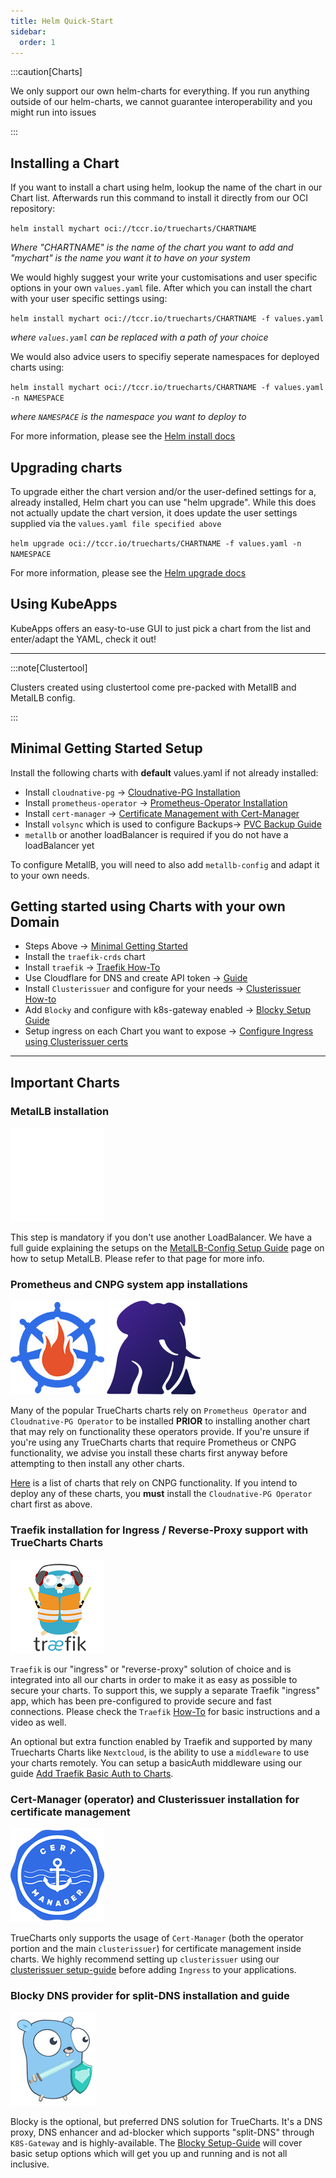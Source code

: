 ```yaml
---
title: Helm Quick-Start
sidebar:
  order: 1
---
```


:::caution[Charts]

We only support our own helm-charts for everything. If you run anything outside of our helm-charts, we cannot guarantee interoperability and you might run into issues

:::

## Installing a Chart

If you want to install a chart using helm, lookup the name of the chart in our Chart list.
Afterwards run this command to install it directly from our OCI repository:

`helm install mychart oci://tccr.io/truecharts/CHARTNAME`

_Where "CHARTNAME" is the name of the chart you want to add and "mychart" is the name you want it to have on your system_

We would highly suggest your write your customisations and user specific options in your own `values.yaml` file.
After which you can install the chart with your user specific settings using:

`helm install mychart oci://tccr.io/truecharts/CHARTNAME -f values.yaml`

_where `values.yaml` can be replaced with a path of your choice_

We would also advice users to specifiy seperate namespaces for deployed charts using:

`helm install mychart oci://tccr.io/truecharts/CHARTNAME -f values.yaml -n NAMESPACE`

_where `NAMESPACE` is the namespace you want to deploy to_

For more information, please see the [Helm install docs](https://helm.sh/docs/helm/helm_install/)

## Upgrading charts

To upgrade either the chart version and/or the user-defined settings for a, already installed, Helm chart you can use "helm upgrade".
While this does not actually update the chart version, it does update the user settings supplied via the `values.yaml file specified above`

`helm upgrade oci://tccr.io/truecharts/CHARTNAME -f values.yaml -n NAMESPACE`

For more information, please see the [Helm upgrade docs](https://helm.sh/docs/helm/helm_upgrade/)

## Using KubeApps

KubeApps offers an easy-to-use GUI to just pick a chart from the list and enter/adapt the YAML, check it out!

---

:::note[Clustertool]

Clusters created using clustertool come pre-packed with MetallB and MetalLB config.

:::

## Minimal Getting Started Setup

Install the following charts with **default** values.yaml if not already installed:

- Install `cloudnative-pg` -> [Cloudnative-PG Installation](#prometheus-and-cnpg-system-app-installations)
- Install `prometheus-operator` -> [Prometheus-Operator Installation](#prometheus-and-cnpg-system-app-installations)
- Install `cert-manager` -> [Certificate Management with Cert-Manager](#cert-manager-operator-and-clusterissuer-installation-for-certificate-management)
- Install `volsync` which is used to configure Backups-> [PVC Backup Guide](/guides/volsync-backup-restore)
- `metallb` or another loadBalancer is required if you do not have a loadBalancer yet

To configure MetallB, you will need to also add `metallb-config` and adapt it to your own needs.

## Getting started using Charts with your own Domain

- Steps Above -> [Minimal Getting Started](#minimal-getting-started-setup)
- Install the `traefik-crds` chart
- Install `traefik` -> [Traefik How-To](/charts/premium/traefik/how-to)
- Use Cloudflare for DNS and create API token -> [Guide](/charts/premium/clusterissuer/how-to#configure-acme-issuer)
- Install `Clusterissuer` and configure for your needs -> [Clusterissuer How-to](/charts/premium/clusterissuer/how-to)
- Add `Blocky` and configure with k8s-gateway enabled -> [Blocky Setup Guide](/charts/premium/blocky/setup-guide)
- Setup ingress on each Chart you want to expose -> [Configure Ingress using Clusterissuer certs](/charts/premium/clusterissuer/how-to/#configure-ingress-using-clusterissuer)

---

## Important Charts

### MetalLB installation

![MetalLB](./img/icons/metallb.png)

This step is mandatory if you don't use another LoadBalancer. We have a full guide explaining the setups on the [MetalLB-Config Setup Guide](/charts/premium/metallb-config/setup-guide) page on how to setup MetalLB. Please refer to that page for more info.

### Prometheus and CNPG system app installations

![Prometheus](./img/icons/prometheus-operator.png) ![CNPG](./img/icons/cnpg.png)

Many of the popular TrueCharts charts rely on `Prometheus Operator` and `Cloudnative-PG Operator` to be installed **PRIOR** to installing another chart that may rely on functionality these operators provide. If you're unsure if you're using any TrueCharts charts that require Prometheus or CNPG functionality, we advise you install these charts first anyway before attempting to then install any other charts.

[Here](/general/faq#how-do-i-know-if-an-app-uses-cnpg) is a list of charts that rely on CNPG functionality. If you intend to deploy any of these charts, you **must** install the `Cloudnative-PG Operator` chart first as above.

### Traefik installation for Ingress / Reverse-Proxy support with TrueCharts Charts

![Traefik](./img/icons/traefik.png)

`Traefik` is our "ingress" or "reverse-proxy" solution of choice and is integrated into all our charts in order to make it as easy as possible to secure your charts. To support this, we supply a separate Traefik "ingress" app, which has been pre-configured to provide secure and fast connections. Please check the `Traefik` [How-To](/charts/premium/traefik/how-to) for basic instructions and a video as well.

An optional but extra function enabled by Traefik and supported by many Truecharts Charts like `Nextcloud`, is the ability to use a `middleware` to use your charts remotely. You can setup a basicAuth middleware using our guide [Add Traefik Basic Auth to Charts](/charts/premium/traefik/traefik-basicauth-middleware/).

### Cert-Manager (operator) and Clusterissuer installation for certificate management

![Cert-Manager](./img/icons/cert-manager.png)

TrueCharts only supports the usage of `Cert-Manager` (both the operator portion and the main `clusterissuer`) for certificate management inside charts. We highly recommend setting up `clusterissuer` using our [clusterissuer setup-guide](/charts/premium/clusterissuer/how-to) before adding `Ingress` to your applications.

### Blocky DNS provider for split-DNS installation and guide

![Blocky](./img/icons/blocky.png)

Blocky is the optional, but preferred DNS solution for TrueCharts. It's a DNS proxy, DNS enhancer and ad-blocker which supports "split-DNS" through `K8S-Gateway` and is highly-available. The [Blocky Setup-Guide](/charts/premium/blocky/setup-guide) will cover basic setup options which will get you up and running and is not all inclusive.
